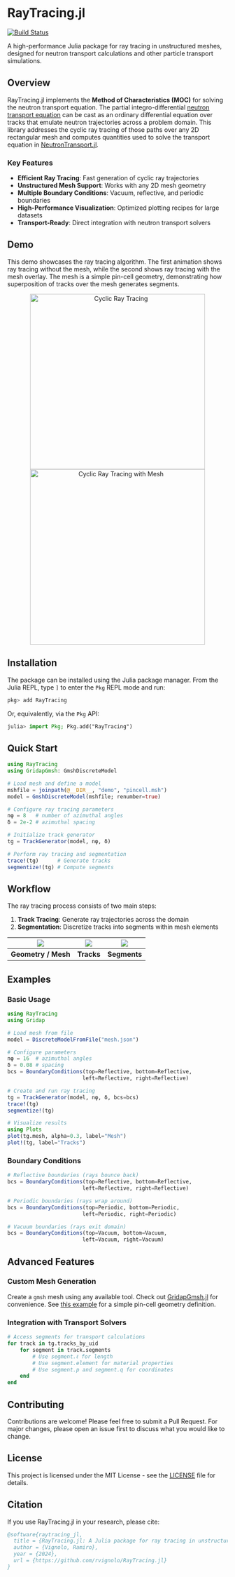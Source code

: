 # RayTracing.jl

[![Build Status](https://github.com/rvignolo/RayTracing.jl/workflows/CI/badge.svg)](https://github.com/rvignolo/RayTracing.jl/actions)

A high-performance Julia package for ray tracing in unstructured meshes, designed for neutron transport calculations and other particle transport simulations.

## Overview

RayTracing.jl implements the **Method of Characteristics (MOC)** for solving the neutron transport equation. The partial integro-differential [neutron transport equation](https://en.wikipedia.org/wiki/Neutron_transport#Neutron_transport_equation) can be cast as an ordinary differential equation over tracks that emulate neutron trajectories across a problem domain. This library addresses the cyclic ray tracing of those paths over any 2D rectangular mesh and computes quantities used to solve the transport equation in [NeutronTransport.jl](https://github.com/rvignolo/NeutronTransport.jl).

### Key Features

- **Efficient Ray Tracing**: Fast generation of cyclic ray trajectories
- **Unstructured Mesh Support**: Works with any 2D mesh geometry
- **Multiple Boundary Conditions**: Vacuum, reflective, and periodic boundaries
- **High-Performance Visualization**: Optimized plotting recipes for large datasets
- **Transport-Ready**: Direct integration with neutron transport solvers

## Demo

This demo showcases the ray tracing algorithm. The first animation shows ray tracing without the mesh, while the second shows ray tracing with the mesh overlay. The mesh is a simple pin-cell geometry, demonstrating how superposition of tracks over the mesh generates segments.

<p align="center">
    <img width="400" src="demo/cyclic_track_no_mesh.gif" alt="Cyclic Ray Tracing">
    <img width="400" src="demo/cyclic_track_with_mesh.gif" alt="Cyclic Ray Tracing with Mesh">
</p>

## Installation

The package can be installed using the Julia package manager. From the Julia REPL, type `]` to enter the `Pkg` REPL mode and run:

```julia
pkg> add RayTracing
```

Or, equivalently, via the `Pkg` API:

```julia
julia> import Pkg; Pkg.add("RayTracing")
```

## Quick Start

```julia
using RayTracing
using GridapGmsh: GmshDiscreteModel

# Load mesh and define a model
mshfile = joinpath(@__DIR__, "demo", "pincell.msh")
model = GmshDiscreteModel(mshfile; renumber=true)

# Configure ray tracing parameters
nφ = 8   # number of azimuthal angles
δ = 2e-2 # azimuthal spacing

# Initialize track generator
tg = TrackGenerator(model, nφ, δ)

# Perform ray tracing and segmentation
trace!(tg)      # Generate tracks
segmentize!(tg) # Compute segments
```

## Workflow

The ray tracing process consists of two main steps:

1. **Track Tracing**: Generate ray trajectories across the domain
2. **Segmentation**: Discretize tracks into segments within mesh elements

| ![](demo/pincell-msh.png) | ![](demo/pincell-tracks.png) | ![](demo/pincell-segments.png) |
|:-------------:|:-------------:|:-------------:|
| **Geometry / Mesh** | **Tracks** | **Segments** |

## Examples

### Basic Usage

```julia
using RayTracing
using Gridap

# Load mesh from file
model = DiscreteModelFromFile("mesh.json")

# Configure parameters
nφ = 16  # azimuthal angles
δ = 0.08 # spacing
bcs = BoundaryConditions(top=Reflective, bottom=Reflective,
                        left=Reflective, right=Reflective)

# Create and run ray tracing
tg = TrackGenerator(model, nφ, δ, bcs=bcs)
trace!(tg)
segmentize!(tg)

# Visualize results
using Plots
plot(tg.mesh, alpha=0.3, label="Mesh")
plot!(tg, label="Tracks")
```

### Boundary Conditions

```julia
# Reflective boundaries (rays bounce back)
bcs = BoundaryConditions(top=Reflective, bottom=Reflective,
                        left=Reflective, right=Reflective)

# Periodic boundaries (rays wrap around)
bcs = BoundaryConditions(top=Periodic, bottom=Periodic,
                        left=Periodic, right=Periodic)

# Vacuum boundaries (rays exit domain)
bcs = BoundaryConditions(top=Vacuum, bottom=Vacuum,
                        left=Vacuum, right=Vacuum)
```

## Advanced Features

### Custom Mesh Generation

Create a `gmsh` mesh using any available tool. Check out [GridapGmsh.jl](https://github.com/gridap/GridapGmsh.jl) for convenience. See [this example](demo/pincell-gmsh.jl) for a simple pin-cell geometry definition.

### Integration with Transport Solvers

```julia
# Access segments for transport calculations
for track in tg.tracks_by_uid
    for segment in track.segments
        # Use segment.ℓ for length
        # Use segment.element for material properties
        # Use segment.p and segment.q for coordinates
    end
end
```

## Contributing

Contributions are welcome! Please feel free to submit a Pull Request. For major changes, please open an issue first to discuss what you would like to change.

## License

This project is licensed under the MIT License - see the [LICENSE](LICENSE) file for details.

## Citation

If you use RayTracing.jl in your research, please cite:

```bibtex
@software{raytracing_jl,
  title = {RayTracing.jl: A Julia package for ray tracing in unstructured meshes},
  author = {Vignolo, Ramiro},
  year = {2024},
  url = {https://github.com/rvignolo/RayTracing.jl}
}
```
